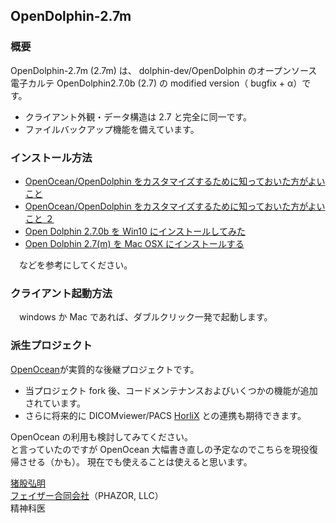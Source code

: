 ## OpenDolphin-2.7m

### 概要
OpenDolphin-2.7m (2.7m) は、 dolphin-dev/OpenDolphin のオープンソース電子カルテ OpenDolphin2.7.0b (2.7) の modified version（ bugfix + α）です。
 * クライアント外観・データ構造は 2.7 と完全に同一です。
 * ファイルバックアップ機能を備えています。

### インストール方法

 * [OpenOcean/OpenDolphin をカスタマイズするために知っておいた方がよいこと](https://phazor.info/OpenOcean/?p=1)
 * [OpenOcean/OpenDolphin をカスタマイズするために知っておいた方がよいこと ２](https://phazor.info/OpenOcean/?p=217)
 * [Open Dolphin 2.7.0b を Win10 にインストールしてみた](https://phazor.info/air/?page_id=543)
 * [Open Dolphin 2.7(m) を Mac OSX にインストールする](https://allnightnihon2b.net/blog-jp/?page_id=367)

　などを参考にしてください。

### クライアント起動方法
　windows か Mac であれば、ダブルクリック一発で起動します。
 
  
### 派生プロジェクト
[OpenOcean](https://github.com/air-h-128k-il/OpenOcean)が実質的な後継プロジェクトです。  
  
* 当プロジェクト fork 後、コードメンテナンスおよびいくつかの機能が追加されています。  
* さらに将来的に DICOMviewer/PACS [HorliX](https://github.com/air-h-128k-il/HorliX) との連携も期待できます。  
  
OpenOcean の利用も検討してみてください。  
と言っていたのですが OpenOcean 大幅書き直しの予定なのでこちらを現役復帰させる（かも）。  現在でも使えることは使えると思います。  
  
    
    
[猪股弘明](https://phazor.info/blog-ja/?page_id=2)  
[フェイザー合同会社](https://phazor.info)（PHAZOR, LLC）  
精神科医  
